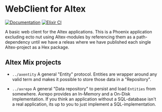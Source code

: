 # WebClient for Altex

[![Documentation](https://img.shields.io/badge/docs-hexpm-blue.svg)](http://hexdocs.pm/ax_webclient/)
[![Elixir CI](https://github.com/iboard/ax_webclient/actions/workflows/elixir.yml/badge.svg)](https://github.com/iboard/ax_webclient/actions/workflows/elixir.yml)


A basic web client for the Altex applications. This is a Phoenix application
excluding ecto nut using Altex-modules by referencing them as a path-dependency
until we have a releas where we have published each single Altex-project as a
Hex package.

## Altex Mix projects

- `../axentity` A general "Entity" protocol. Entities are wrapper around any
   valid term and makes it possible to store those data in a "Repository".

- `../axrepo` A general "Data repository" to persist and load `Entities` from
  somewhere. Axrepo provides an In-Memory and a On-Disk implementation. If
  you think an application without a SQL-database isn't a real application,
  its up to you to just implement a SQL-implementation.



[axentity]: https://github.com/iboard/axentity
[CIB axentity]: https://github.com/iboard/axentity/actions/workflows/elixir.yml/badge.svg
[DB axentity]: https://img.shields.io/badge/docs-hexpm-blue.svg

[axrepo]: https://github.com/iboard/axrepo
[CIB axrepo]: https://github.com/iboard/axrepo/actions/workflows/elixir.yml/badge.svg
[DB axrepo]: https://img.shields.io/badge/docs-hexpm-blue.svg

[ax_webclient]: https://github.com/iboard/ax_webclient
[CIB ax_webclient]: https://github.com/iboard/ax_webclient/actions/workflows/elixir.yml/badge.svg
[DB ax_webclient]: https://img.shields.io/badge/docs-hexpm-blue.svg
